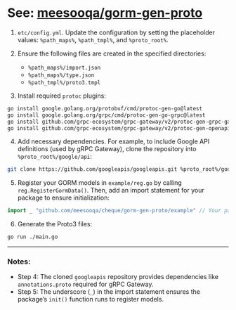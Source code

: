 # See: [meesooqa/gorm-gen-proto](https://github.com/meesooqa/gorm-gen-proto)

1. `etc/config.yml`. Update the configuration by setting the placeholder values: `%path_maps%`, `%path_tmpl%`, and `%proto_root%`.

2. Ensure the following files are created in the specified directories:
    - `%path_maps%/import.json`
    - `%path_maps%/type.json`
    - `%path_tmpl%/proto3.tmpl`

3. Install required `protoc` plugins:
```bash
go install google.golang.org/protobuf/cmd/protoc-gen-go@latest
go install google.golang.org/grpc/cmd/protoc-gen-go-grpc@latest
go install github.com/grpc-ecosystem/grpc-gateway/v2/protoc-gen-grpc-gateway@latest
go install github.com/grpc-ecosystem/grpc-gateway/v2/protoc-gen-openapiv2@latest
```

4. Add necessary dependencies. For example, to include Google API definitions (used by gRPC Gateway), clone the repository into `%proto_root%/google/api`:
```bash
git clone https://github.com/googleapis/googleapis.git %proto_root%/google/api
```

5. Register your GORM models in `example/reg.go` by calling `reg.RegisterGormData()`. Then, add an import statement for your package to ensure initialization:
```go
import _ "github.com/meesooqa/cheque/gorm-gen-proto/example" // Your package path here
```

6. Generate the Proto3 files:
```bash
go run ./main.go
```

---

### Notes:
- Step 4: The cloned `googleapis` repository provides dependencies like `annotations.proto` required for gRPC Gateway.
- Step 5: The underscore (`_`) in the import statement ensures the package’s `init()` function runs to register models.
